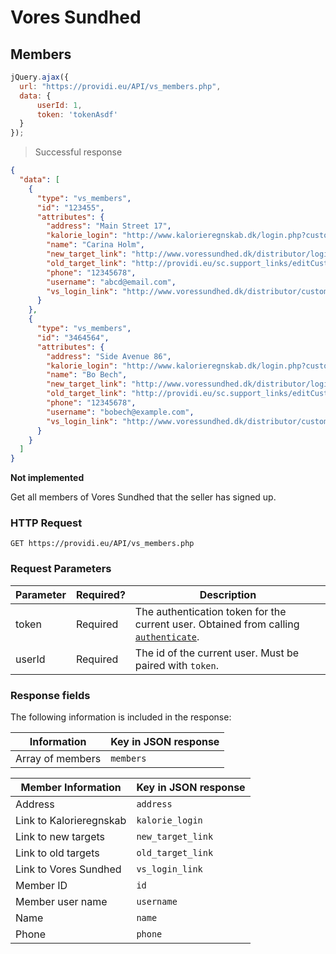 # Vores Sundhed
## Members
```js
jQuery.ajax({
  url: "https://providi.eu/API/vs_members.php",
  data: {
      userId: 1,
      token: 'tokenAsdf'
  }
});
```

> Successful response

```json
{
  "data": [
    {
      "type": "vs_members",
      "id": "123455",
      "attributes": {
        "address": "Main Street 17",
        "kalorie_login": "http://www.kalorieregnskab.dk/login.php?customerID=313214470001&vu=1444061739&hash=d966c33806b0f28a7d2bbbe",
        "name": "Carina Holm",
        "new_target_link": "http://www.voressundhed.dk/distributor/login.php?reference=31321447&hash=da305792bc0d113bd63e9&redirect=http%3A%2F%2Fwww.voressundhed.dk%2Fpersonificeret%2Fupdate.before_after_ny.php%3FcustRef%3D313214470001",
        "old_target_link": "http://providi.eu/sc.support_links/editCust.php?id=55229&refer=313214470001",
        "phone": "12345678",
        "username": "abcd@email.com",
        "vs_login_link": "http://www.voressundhed.dk/distributor/customer_login.php?customerID=313212270001&vu=1444051539&hash=d18a31acfb7e2a1c6410d30bd"
      }
    },
    {
      "type": "vs_members",
      "id": "3464564",
      "attributes": {
        "address": "Side Avenue 86",
        "kalorie_login": "http://www.kalorieregnskab.dk/login.php?customerID=313214470001&vu=1444061739&hash=d966c33806b0f28a7d2bbbe",
        "name": "Bo Bech",
        "new_target_link": "http://www.voressundhed.dk/distributor/login.php?reference=31321447&hash=da305792bc0d113bd63e9&redirect=http%3A%2F%2Fwww.voressundhed.dk%2Fpersonificeret%2Fupdate.before_after_ny.php%3FcustRef%3D313214470001",
        "old_target_link": "http://providi.eu/sc.support_links/editCust.php?id=55229&refer=313214470001",
        "phone": "12345678",
        "username": "bobech@example.com",
        "vs_login_link": "http://www.voressundhed.dk/distributor/customer_login.php?customerID=313212270001&vu=1444051539&hash=d18a31acfb7e2a1c6410d30bd"
      }
    }
  ]
}
```

<aside class="warning">
  <strong>Not implemented</strong>
</aside>

Get all members of Vores Sundhed that the seller has signed up.

### HTTP Request
`GET https://providi.eu/API/vs_members.php`

### Request Parameters
Parameter | Required? | Description
--------- | --------- | -----------
token     | Required  | The authentication token for the current user. Obtained from calling [`authenticate`](#authentication).
userId    | Required  | The id of the current user. Must be paired with `token`.

### Response fields
The following information is included in the response:

| Information       | Key in JSON response |
| ----------------- | -------------------- |
| Array of members  | `members`            |


| Member Information      | Key in JSON response |
| ----------------------- | -------------------- |
| Address                 | `address`            |
| Link to Kalorieregnskab | `kalorie_login`      |
| Link to new targets     | `new_target_link`    |
| Link to old targets     | `old_target_link`    |
| Link to Vores Sundhed   | `vs_login_link`      |
| Member ID               | `id`                 |
| Member user name        | `username`           |
| Name                    | `name`               |
| Phone                   | `phone`              |

